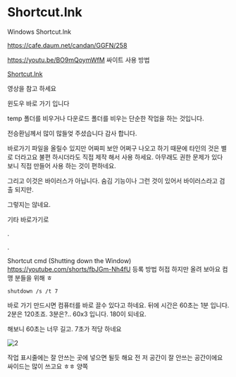 # Shortcut.lnk
Windows Shortcut.lnk

https://cafe.daum.net/candan/GGFN/258

https://youtu.be/BO9mQoymWfM
싸이트 사용 방법

[Shortcut.lnk](https://youtu.be/LpBoQepC08U)

영상을 참고 하세요

윈도우 바로 가기 입니다

temp 폴더를 비우거나 다운로드 폴더를 비우는 단순한 작업을 하는 것입니다.

전승환님께서 많이 많들엊 주셨습니다 감사 합니다.


바로가기 파일을 올릴수 있지만 어짜피 보안 어쩌구 나오고 하기 때문에 타인의 것은 별로 더라고요
불편 하시더라도 직접 제작 해서 사용 하세요. 아무래도 권한 문제가 있다 보니 직접 만들어 사용 하는 것이 편하네요.

그리고 이것은 바이러스가 아닙니다. 숨김 기능이나 그런 것이 있어서 바이러스라고 검출 되지만.

그렇지는 않네요.

기타 바로가기로

.

.

Shortcut cmd (Shutting down the Window) https://youtube.com/shorts/fbJGm-Nh4fU 등록 방법 허접 하지만 올려 보아요 컴맹 분들을 위해 ㅎ
```
shutdown /s /t 7
```
바로 가기 만드시면 컴퓨터를 바로 끌수 있다고 하네요. 뒤에 시간은 60초는 1분 입니다. 2분은 120초죠.
3분은?.. 60x3 입니다. 180이 되네요.

해보니 60초는 너무 길고. 7초가 적당 하네요 

![2](https://user-images.githubusercontent.com/1571600/169669385-ec378ac2-0d28-491a-9317-bff51420006e.png)

작업 표시줄에는 잘 안쓰는 곳에 넣으면 될듯 해요 전 저 공간이 잘 안쓰는 공간이에요 싸이드는 많이 쓰고요 ㅎㅎ 양쪽 
